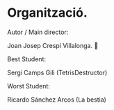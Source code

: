 # Organització.

Autor / Main director:

Joan Josep Crespí Villalonga. 👀

Best Student:

Sergi Camps Gili (TetrisDestructor)

Worst Student:

Ricardo Sánchez Arcos (La bestia)

